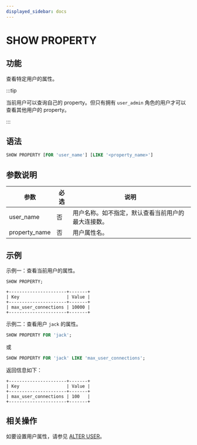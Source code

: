 ```yaml
---
displayed_sidebar: docs
---
```



# SHOW PROPERTY

## 功能

查看特定用户的属性。

:::tip

当前用户可以查询自己的 property。但只有拥有 `user_admin` 角色的用户才可以查看其他用户的 property。

:::

## 语法

```SQL
SHOW PROPERTY [FOR 'user_name'] [LIKE '<property_name>']
```

## 参数说明

| **参数**              | **必选** | **说明**                                    |
| -------------------- | -------- | ----------------------------------------- |
| user_name            | 否       | 用户名称。如不指定，默认查看当前用户的最大连接数。 |
| property_name        | 否       | 用户属性名。                                 |

## 示例

示例一：查看当前用户的属性。

```Plain
SHOW PROPERTY;

+----------------------+-------+
| Key                  | Value |
+----------------------+-------+
| max_user_connections | 10000 |
+----------------------+-------+
```

示例二：查看用户 `jack` 的属性。

```SQL
SHOW PROPERTY FOR 'jack';
```

或

```SQL
SHOW PROPERTY FOR 'jack' LIKE 'max_user_connections';
```

返回信息如下：

```Plain
+----------------------+-------+
| Key                  | Value |
+----------------------+-------+
| max_user_connections | 100   |
+----------------------+-------+
```

## 相关操作

如要设置用户属性，请参见 [ALTER USER](./ALTER_USER.md)。
